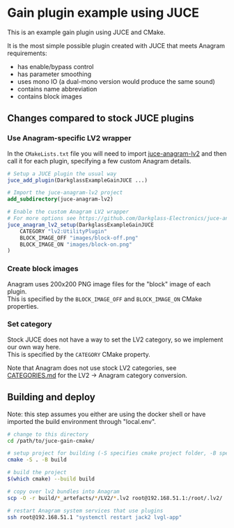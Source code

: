 # Gain plugin example using JUCE

This is an example gain plugin using JUCE and CMake.

It is the most simple possible plugin created with JUCE that meets Anagram requirements:
 - has enable/bypass control
 - has parameter smoothing
 - uses mono IO (a dual-mono version would produce the same sound)
 - contains name abbreviation
 - contains block images

## Changes compared to stock JUCE plugins

### Use Anagram-specific LV2 wrapper

In the `CMakeLists.txt` file you will need to import [juce-anagram-lv2](https://github.com/Darkglass-Electronics/juce-anagram-lv2.git)
and then call it for each plugin, specifying a few custom Anagram details.

```cmake
# Setup a JUCE plugin the usual way
juce_add_plugin(DarkglassExampleGainJUCE ...)

# Import the juce-anagram-lv2 project
add_subdirectory(juce-anagram-lv2)

# Enable the custom Anagram LV2 wrapper
# For more options see https://github.com/Darkglass-Electronics/juce-anagram-lv2/blob/main/CMakeLists.txt
juce_anagram_lv2_setup(DarkglassExampleGainJUCE
    CATEGORY "lv2:UtilityPlugin"
    BLOCK_IMAGE_OFF "images/block-off.png"
    BLOCK_IMAGE_ON "images/block-on.png"
)
```

### Create block images

Anagram uses 200x200 PNG image files for the "block" image of each plugin.  
This is specified by the `BLOCK_IMAGE_OFF` and `BLOCK_IMAGE_ON` CMake properties.

### Set category

Stock JUCE does not have a way to set the LV2 category, so we implement our own way here.  
This is specified by the `CATEGORY` CMake property.

Note that Anagram does not use stock LV2 categories,
see [CATEGORIES.md](https://github.com/Darkglass-Electronics/Plugin-Dev-Setup/blob/main/CATEGORIES.md)
for the LV2 -> Anagram category conversion.

## Building and deploy

Note: this step assumes you either are using the docker shell or have imported the build environment through "local.env".

```sh
# change to this directory
cd /path/to/juce-gain-cmake/

# setup project for building (-S specifies cmake project folder, -B specifies build output folder)
cmake -S . -B build

# build the project
$(which cmake) --build build

# copy over lv2 bundles into Anagram
scp -O -r build/*_artefacts/*/LV2/*.lv2 root@192.168.51.1:/root/.lv2/

# restart Anagram system services that use plugins
ssh root@192.168.51.1 "systemctl restart jack2 lvgl-app"
```

